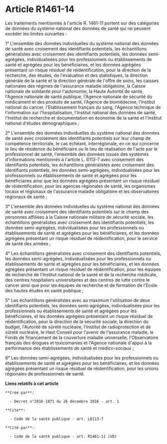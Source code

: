 # Article R1461-14

Les traitements mentionnés à l'article R. 1461-11 portent sur des catégories de données du système national des données de
santé qui ne peuvent excéder les limites suivantes : 

1° L'ensemble des données individuelles du système national des données de santé avec croisement des identifiants potentiels,
les échantillons généralistes avec croisement des identifiants potentiels, les données semi-agrégées, individualisées pour
les professionnels ou établissements de santé et agrégées pour les bénéficiaires, et les données agrégées présentant un
risque résiduel de réidentification, pour la direction de la recherche, des études, de l'évaluation et des statistiques, la
direction générale de la santé et la direction générale de l'offre de soins, les caisses nationales des régimes de
l'assurance maladie obligatoire, la Caisse nationale de solidarité pour l'autonomie, la Haute Autorité de santé, l'Agence
nationale de santé publique, l'Agence nationale de sécurité du médicament et des produits de santé, l'Agence de biomédecine,
l'Institut national du cancer, l'Etablissement français du sang, l'Agence technique de l'information sur l'hospitalisation,
l'Institut national des données de santé, l'Institut de recherche et documentation en économie de la santé et l'Institut
national d'études démographiques ; 

2° L'ensemble des données individuelles du système national des données de santé avec croisement des identifiants potentiels
sur leur champ de compétence territoriale, le cas échéant, interrégionale, en ce qui concerne le lieu de résidence du
bénéficiaire ou le lieu de réalisation de l'acte par le professionnel de santé, l'ensemble des données issues des systèmes
d'informations mentionnés à l'article L. 6113-7 avec croisement des identifiants potentiels, les échantillons généralistes
avec croisement des identifiants potentiels, les données semi-agrégées, individualisées pour les professionnels ou
établissements de santé et agrégées pour les bénéficiaires ainsi que les données agrégées présentant un risque résiduel de
réidentification, pour les agences régionales de santé, les organismes locaux et régionaux de l'assurance maladie obligatoire
et les observatoires régionaux de santé ; 

3° L'ensemble des données individuelles du système national des données de santé avec croisement des identifiants potentiels
sur le champ des personnes affiliées à la Caisse nationale militaire de sécurité sociale, les échantillons généralistes avec
croisement des identifiants potentiels, les données semi-agrégées, individualisées pour les professionnels ou établissements
de santé et agrégées pour les bénéficiaires, et les données agrégées présentant un risque résiduel de réidentification, pour
le service de santé des armées ; 

4° Les échantillons généralistes avec croisement des identifiants potentiels, les données semi-agrégées, individualisées pour
les professionnels ou établissements de santé et agrégées pour les bénéficiaires, et les données agrégées présentant un
risque résiduel de réidentification, pour les équipes de recherche de l'Institut national de la santé et de la recherche
médicale, des centres hospitaliers universitaires et des centres de lutte contre le cancer ainsi que pour les équipes de
recherche et de formation de l'Ecole des hautes études en santé publique ; 

5° Les échantillons généralistes avec au maximum l'utilisation de deux identifiants potentiels, les données semi-agrégées,
individualisées pour les professionnels ou établissements de santé et agrégées pour les bénéficiaires, et les données
agrégées présentant un risque résiduel de réidentification, pour la direction de la sécurité sociale, la direction du budget,
l'Autorité de sûreté nucléaire, l'Institut de radioprotection et de sûreté nucléaire, le Haut Conseil pour l'avenir de
l'assurance maladie, le Fonds de financement de la couverture maladie universelle, l'Observatoire français des drogues et
toxicomanies et l'Agence nationale d'appui à la performance des établissements de santé et médico-sociaux ; 

6° Les données semi-agrégées, individualisées pour les professionnels ou établissements de santé et agrégées pour les
bénéficiaires, et les données agrégées présentant un risque résiduel de réidentification, pour les unions régionales de
professionnels de santé.

**Liens relatifs à cet article**

	**Créé par**:

	  - Décret n°2016-1871 du 26 décembre 2016 - art. 1

	**Cite**:

	  - Code de la santé publique - art. L6113-7

	**Cité par**:

	  - Code de la santé publique - art. R1461-11 (VD)
